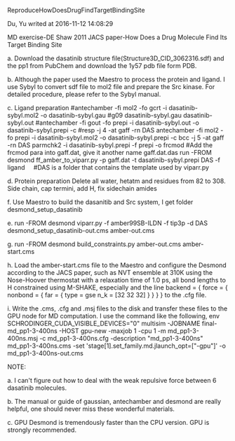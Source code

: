 ReproduceHowDoesDrugFindTargetBindingSite

Du, Yu writed at 2016-11-12 14:08:29

MD exercise-DE Shaw 2011 JACS paper-How Does a Drug Molecule Find Its Target Binding Site

  a. Download the dasatinib structure file(Structure3D_CID_3062316.sdf) and the pp1 from PubChem and 
     download the 1y57 pdb file form PDB.
     
  b. Although the paper used the Maestro to process the protein and ligand. I use Sybyl to
     convert sdf file to mol2 file and prepare the Src kinase. For detailed procedure,
     please refer to the Sybyl manual.
     
  c. Ligand preparation
     #antechamber -fi mol2 -fo gcrt -i dasatinib-sybyl.mol2  -o dasatinib-sybyl.gau
     #g09 dasatinib-sybyl.gau dasatinib-sybyl.out
     #antechamber -fi gout -fo prepi -i dasatinib-sybyl.out -o dasatinib-sybyl.prepi -c 
     #resp -j 4 -at gaff -rn DAS
     antechamber -fi mol2 -fo prepi -i dasatinib-sybyl.mol2 -o dasatinib-sybyl.prepi -c 
     bcc -j 5 -at gaff -rn DAS
     parmchk2 -i dasatinib-sybyl.prepi -f prepi -o frcmod
     #Add the frcmod para into gaff.dat, give it another name gaff.dat.das
     run -FROM desmond ff_amber_to_viparr.py -p gaff.dat -t dasatinib-sybyl.prepi DAS -f ligand
     #DAS is a folder that contains the template used by viparr.py
     
  d. Protein preparation
     Delete all water, hetatm and residues from 82 to 308. Side chain, cap termini, add H,
     fix sidechain amides
     
  f. Use Maestro to build the dasanitib and Src system, I get folder desmond_setup_dasatinib
  
  e. run -FROM desmond viparr.py -f amber99SB-ILDN -f tip3p -d DAS desmond_setup_dasatinib-out.cms 
     amber-out.cms
     
  g. run -FROM desmond build_constraints.py amber-out.cms amber-start.cms 
  
  h. Load the amber-start.cms file to the Maestro and configure the Desmond according to the 
     JACS paper, such as NVT ensemble at 310K using the Nose-Hoover thermostat with a relaxation 
     time of 1.0 ps, all bond lengths to H constrained using M-SHAKE, especially and the line 
     backend = { force = { nonbond = { far = { type = gse n_k = [32 32 32] } } } } to the .cfg file.
  
  i. Write the .cms, .cfg and .msj files to the disk and transfer these files to the GPU node for MD
     computation. I use the command like the following,
     env SCHRODINGER_CUDA_VISIBLE_DEVICES="0" multisim -JOBNAME final-md_pp1-3-400ns -HOST gpu-new 
     -maxjob 1 -cpu 1 -m md_pp1-3-400ns.msj -c md_pp1-3-400ns.cfg -description "md_pp1-3-400ns" 
     md_pp1-3-400ns.cms -set 'stage[1].set_family.md.jlaunch_opt=["-gpu"]' -o md_pp1-3-400ns-out.cms

NOTE: 

a. I can't figure out how to deal with the weak repulsive force between 6 dasatinib molecules. 

b. The manual or guide of gaussian, antechamber and desmond are really helpful, one should 
never miss these wonderful materials.

c. GPU Desmond is tremendously faster than the CPU version. GPU is strongly recommended.
